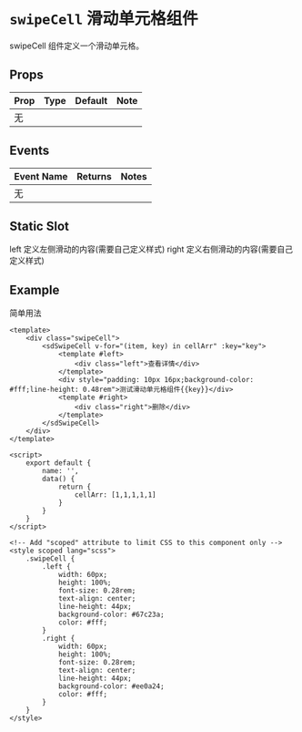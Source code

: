 # `swipeCell` 滑动单元格组件
swipeCell 组件定义一个滑动单元格。

## Props
| Prop | Type | Default | Note |
|---|---|---|---|
|无|

## Events
| Event Name | Returns | Notes |
|---|---|---|
|无|

<!--
## Methods
None.

## Static Props
None.

## Static Methods
None.
-->

## Static Slot
left 定义左侧滑动的内容(需要自己定义样式)
right 定义右侧滑动的内容(需要自己定义样式)

## Example
简单用法
```
<template>
    <div class="swipeCell">
        <sdSwipeCell v-for="(item, key) in cellArr" :key="key">
            <template #left>
                <div class="left">查看详情</div>
            </template>
            <div style="padding: 10px 16px;background-color: #fff;line-height: 0.48rem">测试滑动单元格组件{{key}}</div>
            <template #right>
                <div class="right">删除</div>
            </template>
        </sdSwipeCell>
    </div>
</template>

<script>
    export default {
        name: '',
        data() {
            return {
                cellArr: [1,1,1,1,1]
            }
        }
    }
</script>

<!-- Add "scoped" attribute to limit CSS to this component only -->
<style scoped lang="scss">
    .swipeCell {
        .left {
            width: 60px;
            height: 100%;
            font-size: 0.28rem;
            text-align: center;
            line-height: 44px;
            background-color: #67c23a;
            color: #fff;
        }
        .right {
            width: 60px;
            height: 100%;
            font-size: 0.28rem;
            text-align: center;
            line-height: 44px;
            background-color: #ee0a24;
            color: #fff;
        }
    }
</style>

```

